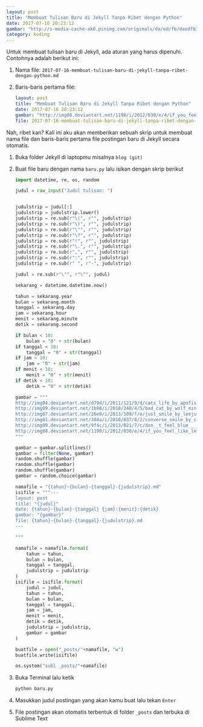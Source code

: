 ```yaml
---
layout: post
title: "Membuat Tulisan Baru di Jekyll Tanpa Ribet dengan Python"
date: 2017-07-16 20:23:12
gambar: "http://s-media-cache-ak0.pinimg.com/originals/da/ed/fb/daedfb39127c800eddecbe906b884d45.jpg"
category: koding
---
```


Untuk membuat tulisan baru di Jekyll, ada aturan yang harus dipenuhi. Contohnya adalah berikut ini:

1. Nama file: `2017-07-16-membuat-tulisan-baru-di-jekyll-tanpa-ribet-dengan-python.md`

2. Baris-baris pertama file:

    ```yaml
    layout: post
    title: "Membuat Tulisan Baru di Jekyll Tanpa Ribet dengan Python"
    date: 2017-07-16 20:23:12
    gambar: "http://img08.deviantart.net/1190/i/2012/030/e/4/if_you_feel_like_letting_go____by_nostalgicchills-d4o6rmv.jpg"
    file: 2017-07-16-membuat-tulisan-baru-di-jekyll-tanpa-ribet-dengan-python.md
    ```

Nah, ribet kan? Kali ini aku akan memberikan sebuah skrip untuk membuat nama file dan baris-baris pertama file postingan baru di Jekyll secara otomatis.

1. Buka folder Jekyll di laptopmu misalnya `blog (git)`
2. Buat file baru dengan nama `baru.py` lalu isikan dengan skrip berikut

    ```python
    import datetime, re, os, random

    judul = raw_input("Judul tulisan: ")


    judulstrip = judul[:]
    judulstrip = judulstrip.lower()
    judulstrip = re.sub(r"\(", r"", judulstrip)
    judulstrip = re.sub(r"\)", r"", judulstrip)
    judulstrip = re.sub(r"\"", r"", judulstrip)
    judulstrip = re.sub(r"\?", r"", judulstrip)
    judulstrip = re.sub(r"!", r"", judulstrip)
    judulstrip = re.sub(r"\.", r"", judulstrip)
    judulstrip = re.sub(r",", r"", judulstrip)
    judulstrip = re.sub(r":", r"", judulstrip)
    judulstrip = re.sub(r" ", r"-", judulstrip)

    judul = re.sub(r"\"", r"\"", judul)

    sekarang = datetime.datetime.now()

    tahun = sekarang.year
    bulan = sekarang.month
    tanggal = sekarang.day
    jam = sekarang.hour
    menit = sekarang.minute
    detik = sekarang.second

    if bulan < 10:
        bulan = "0" + str(bulan)
    if tanggal < 10:
        tanggal = "0" + str(tanggal)
    if jam < 10:
        jam = "0" + str(jam)
    if menit < 10:
        menit = "0" + str(menit)
    if detik < 10:
        detik = "0" + str(detik)

    gambar = """
    http://img04.deviantart.net/d79d/i/2011/121/9/d/cats_life_by_apofiss-d3fb1qw.jpg
    http://img09.deviantart.net/1b98/i/2010/240/4/5/bad_cat_by_wolf_minori-d2xg0ji.jpg
    http://img07.deviantart.net/26e0/i/2013/109/f/e/just_smile_by_leejun35-d629j5x.jpg
    http://img01.deviantart.net/384a/i/2010/037/8/2/converse_smile_by_choifreako.jpg
    http://img09.deviantart.net/9f4c/i/2013/021/7/c/don__t_feel_blue____by_janneo-d38by92.jpg
    http://img08.deviantart.net/1190/i/2012/030/e/4/if_you_feel_like_letting_go____by_nostalgicchills-d4o6rmv.jpg
    """

    gambar = gambar.splitlines()
    gambar = filter(None, gambar)
    random.shuffle(gambar)
    random.shuffle(gambar)
    random.shuffle(gambar)
    gambar = random.choice(gambar)

    namafile = "{tahun}-{bulan}-{tanggal}-{judulstrip}.md"
    isifile = """---
    layout: post
    title: "{judul}"
    date: {tahun}-{bulan}-{tanggal} {jam}:{menit}:{detik}
    gambar: "{gambar}"
    file: {tahun}-{bulan}-{tanggal}-{judulstrip}.md
    ---

    """

    namafile = namafile.format(
        tahun = tahun,
        bulan = bulan,
        tanggal = tanggal,
        judulstrip = judulstrip
    )
    isifile = isifile.format(
        judul = judul,
        tahun = tahun,
        bulan = bulan,
        tanggal = tanggal,
        jam = jam,
        menit = menit,
        detik = detik,
        judulstrip = judulstrip,
        gambar = gambar
    )

    buatfile = open("_posts/"+namafile, "w")
    buatfile.write(isifile)

    os.system("subl _posts/"+namafile)
    ```

3. Buka Terminal lalu ketik

    ```bash
    python baru.py
    ```

4. Masukkan judul postingan yang akan kamu buat lalu tekan `Enter`

5. File postingan akan otomatis terbentuk di folder `_posts` dan terbuka di Sublime Text